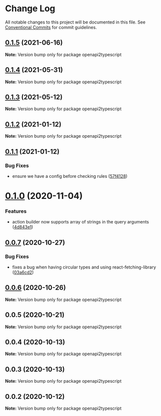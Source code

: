 # Change Log

All notable changes to this project will be documented in this file.
See [Conventional Commits](https://conventionalcommits.org) for commit guidelines.

## [0.1.5](https://github.com/RedHatInsights/insights-common-typescript/compare/openapi2typescript@0.1.4...openapi2typescript@0.1.5) (2021-06-16)

**Note:** Version bump only for package openapi2typescript





## [0.1.4](https://github.com/RedHatInsights/insights-common-typescript/compare/openapi2typescript@0.1.3...openapi2typescript@0.1.4) (2021-05-31)

**Note:** Version bump only for package openapi2typescript





## [0.1.3](https://github.com/RedHatInsights/insights-common-typescript/compare/openapi2typescript@0.1.2...openapi2typescript@0.1.3) (2021-05-12)

**Note:** Version bump only for package openapi2typescript





## [0.1.2](https://github.com/RedHatInsights/insights-common-typescript/compare/openapi2typescript@0.1.1...openapi2typescript@0.1.2) (2021-01-12)

**Note:** Version bump only for package openapi2typescript





## [0.1.1](https://github.com/RedHatInsights/insights-common-typescript/compare/openapi2typescript@0.1.0...openapi2typescript@0.1.1) (2021-01-12)


### Bug Fixes

* ensure we have a config before checking rules ([57f4128](https://github.com/RedHatInsights/insights-common-typescript/commit/57f4128cd7d4a5b4716198712796c2a1ff7f03dc))





# [0.1.0](https://github.com/RedHatInsights/insights-common-typescript/compare/openapi2typescript@0.0.7...openapi2typescript@0.1.0) (2020-11-04)


### Features

* action builder now supports array of strings in the query arguments ([4d843e1](https://github.com/RedHatInsights/insights-common-typescript/commit/4d843e1f59e7dfab45b0f7aa96fc7b4ddf229cc7))





## [0.0.7](https://github.com/RedHatInsights/insights-common-typescript/compare/openapi2typescript@0.0.6...openapi2typescript@0.0.7) (2020-10-27)


### Bug Fixes

* fixes a bug when having circular types and using react-fetching-library ([03a6cd2](https://github.com/RedHatInsights/insights-common-typescript/commit/03a6cd2ea00d7c2382fe9ca457858a8c21235fff))





## [0.0.6](https://github.com/RedHatInsights/insights-common-typescript/compare/openapi2typescript@0.0.5...openapi2typescript@0.0.6) (2020-10-26)

**Note:** Version bump only for package openapi2typescript





## 0.0.5 (2020-10-21)

**Note:** Version bump only for package openapi2typescript





## 0.0.4 (2020-10-13)

**Note:** Version bump only for package openapi2typescript





## 0.0.3 (2020-10-13)

**Note:** Version bump only for package openapi2typescript





## 0.0.2 (2020-10-12)

**Note:** Version bump only for package openapi2typescript
